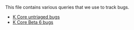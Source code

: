 This file contains various queries that we use to track bugs.

- [K Core untriaged bugs](https://github.com/issues?utf8=%E2%9C%93&q=no%3Amilestone+is%3Aissue+user%3Aaspnet+is%3Aopen+-repo%3Aaspnet%2Frouting+-repo%3Aaspnet%2Fannouncements+-repo%3Aaspnet%2Faspnet-docker+-repo%3Aaspnet%2Ftemplates+-repo%3Aaspnet%2Fmusicstore+-repo%3Aaspnet%2Ftooling+-repo%3Aaspnet%2Ftooling-internal+-repo%3Aaspnet%2Fexternal+-repo%3Aaspnet%2Fmvc+-repo%3Aaspnet%2Frazor+-repo%3Aaspnet%2Fentityframework+-repo%3Aaspnet%2Fidentity+-repo%3Aaspnet%2Fdocs+-repo%3Aaspnet%2Fhome+)
- [K Core Beta 6 bugs](https://github.com/issues?utf8=%E2%9C%93&q=milestone%3A1.0.0-beta6+is%3Aissue+user%3Aaspnet+is%3Aopen+-repo%3Aaspnet%2Frouting+-repo%3Aaspnet%2Fannouncements+-repo%3Aaspnet%2Faspnet-docker+-repo%3Aaspnet%2Ftemplates+-repo%3Aaspnet%2Fmusicstore+-repo%3Aaspnet%2Ftooling+-repo%3Aaspnet%2Ftooling-internal+-repo%3Aaspnet%2Fexternal+-repo%3Aaspnet%2Fmvc+-repo%3Aaspnet%2Frazor+-repo%3Aaspnet%2Fentityframework+-repo%3Aaspnet%2Fidentity+-repo%3Aaspnet%2Fdocs+-repo%3Aaspnet%2Fhome+)
